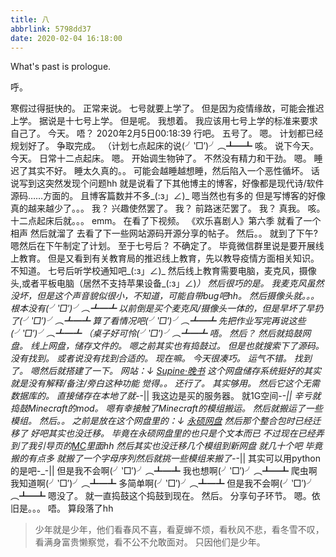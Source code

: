 ```yaml
---
title: 八
abbrlink: 5798dd37
date: 2020-02-04 16:18:00
---
```

What's past is prologue.

<!--more-->呼。
寒假过得挺快的。
正常来说。
七号就要上学了。
但是因为疫情缘故，可能会推迟上学。
据说是十七号上学。
但是呢。
我想着。
我应该用七号上学的标准来要求自己了。
今天。
唔？
2020年2月5日00:18:39
行吧。
五号了。
嗯。
计划都已经规划好了。
争取完成。
（计划七点起床的说(╯‵□′)╯︵┻━┻
咳。
说下今天。
今天。
日常十二点起床。
嗯。
开始调生物钟了。
不然没有精力和干劲。
嗯。
睡迟了其实不好。
睡太久真的。。
可能会越睡越想睡，然后陷入一个恶性循坏。
话说写到这突然发现个问题hh
就是说看了下其他博主的博客，好像都是现代诗/软件源码……方面的。
且博客篇数并不多_(:з」∠)_
嗯当然也有多的
但是写博客的好像真的越来越少了。。。
我？
兴趣使然罢了。
我？
前路迷茫罢了。
我？
真我。
咳。
十二点起床后就。。。
emm。
在看了下视频。
《欢乐喜剧人》第六季
就看了一个相声
然后就溜了
去看了下一些网站源码开源分享的帖子。
然后。。
就到了下午?
嗯然后在下午制定了计划。
至于七号后？
不确定了。
毕竟微信群里说是要开展线上教育。
但是又看到有关教育局的推迟线上教育，先以教导疫情方面相关知识。
不知道。
七号后听学校通知吧_(:з」∠)_
然后线上教育需要电脑，麦克风，摄像头,或者平板电脑（居然不支持苹果设备_(:з」∠)_）
然后很巧的是。
我麦克风虽然没坏，但是这个声音貌似很小，不知道，可能自带bug吧hh。
然后摄像头就。。。根本没有(╯‵□′)╯︵┻━┻
以前倒是买个麦克风/摄像头一体的，但是早坏了早扔了(╯‵□′)╯︵┻━┻
算了看情况吧(╯‵□′)╯︵┻━┻
先把作业写完再说这些(╯‵□′)╯︵┻━┻
（桌子好可怜(╯‵□′)╯︵┻━┻
唔。
然后？
然后就捣鼓网盘。
线上网盘，储存文件的。
嗯之前其实也有捣鼓过。
但是也就搜索下了源码。
没有找到。
或者说没有找到合适的。
现在嘛。
今天很凑巧。
运气不错。
找到了。
嗯然后就搭建了一下。
网站：↓
[Supine·晚书][1]
这个网盘储存系统挺好的其实
就是没有解释/备注/旁白这种功能
觉得。。
还行了。
其实够用。
然后它这个无需数据库的。
直接储存在本地了就-_-||
我这边是买的服务器。
就1G空间-_-||
辛亏就捣鼓Minecraft的mod。
嗯有幸接触了Minecraft的模组搬运。
然后就搬运了一些模组。
然后。。
之前是放在这个网盘里的：↓
[永硕网盘][2]
然后那个整合包时已经迁移了
好吧其实也没迁移。
毕竟在永硕网盘里的也只是个文本而已
不过现在已经弄到了我引导页的[MC][3]里面hh
然后其实也没迁移几个模组到新网盘
就几十个吧
毕竟搬的有点多
就搬了一个字母序列然后就挑一些模组来搬了-_-||
其实可以用python的是吧-_-||
但是我不会啊(╯‵□′)╯︵┻━┻
我也想啊(╯‵□′)╯︵┻━┻
爬虫啊我知道啊(╯‵□′)╯︵┻━┻
多简单啊(╯‵□′)╯︵┻━┻
但是我不会啊(╯‵□′)╯︵┻━┻
嗯没了。
就一直捣鼓这个捣鼓到现在。
然后。
分享句子环节。
嗯。依旧是。。。
唔。
算段落了hh

> 少年就是少年，他们看春风不喜，看夏蝉不烦，看秋风不悲，看冬雪不叹，看满身富贵懒察觉，看不公不允敢面对。
> 只因他们是少年。


[1]: <http://skydrive.wansz.xyz/>
[2]: <http://citysands.ys168.com/>
[3]: <https://zhiluo.top/mc/>